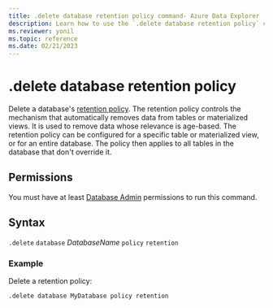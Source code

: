 ```yaml
---
title: .delete database retention policy command- Azure Data Explorer
description: Learn how to use the `.delete database retention policy` command to delete a database's retention policy.
ms.reviewer: yonil
ms.topic: reference
ms.date: 02/21/2023
---
```

# .delete database retention policy

Delete a database's [retention policy](retentionpolicy.md). The retention policy controls the mechanism that automatically removes data from tables or materialized views. It is used to remove data whose relevance is age-based. The retention policy can be configured for a specific table or materialized view, or for an entire database. The policy then applies to all tables in the database that don't override it.

## Permissions

You must have at least [Database Admin](access-control/role-based-access-control.md) permissions to run this command.

## Syntax

`.delete` `database` *DatabaseName* `policy` `retention` 

### Example

Delete a retention policy:

```kusto
.delete database MyDatabase policy retention 
```
